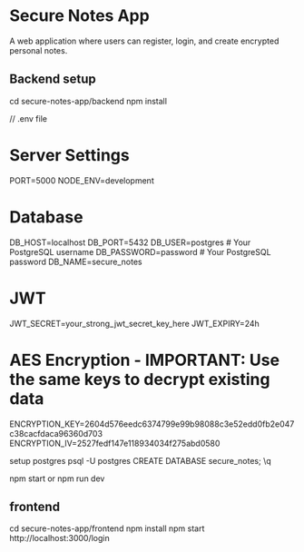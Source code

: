 # Secure Notes App 
 
A web application where users can register, login, and create encrypted personal notes. 
## Backend setup
cd secure-notes-app/backend
npm install

// .env file
# Server Settings
PORT=5000
NODE_ENV=development

# Database
DB_HOST=localhost
DB_PORT=5432
DB_USER=postgres      # Your PostgreSQL username
DB_PASSWORD=password  # Your PostgreSQL password
DB_NAME=secure_notes

# JWT
JWT_SECRET=your_strong_jwt_secret_key_here
JWT_EXPIRY=24h

# AES Encryption - IMPORTANT: Use the same keys to decrypt existing data
ENCRYPTION_KEY=2604d576eedc6374799e99b98088c3e52edd0fb2e047c38cacfdaca96360d703
ENCRYPTION_IV=2527fedf147e118934034f275abd0580


setup postgres
psql -U postgres
CREATE DATABASE secure_notes;
\q

npm start or npm run dev





## frontend 
cd secure-notes-app/frontend
npm install
npm start
http://localhost:3000/login